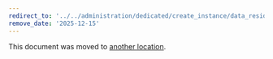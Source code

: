 ```yaml
---
redirect_to: '../../administration/dedicated/create_instance/data_residency_high_availability.md'
remove_date: '2025-12-15'
---
```


<!-- markdownlint-disable -->

This document was moved to [another location](../../administration/dedicated/create_instance/data_residency_high_availability.md).

<!-- This redirect file can be deleted after <2025-12-15>. -->
<!-- Redirects that point to other docs in the same project expire in three months. -->
<!-- Redirects that point to docs in a different project or site (for example, link is not relative and starts with `https:`) expire in one year. -->
<!-- Before deletion, see: https://docs.gitlab.com/development/documentation/redirects -->
